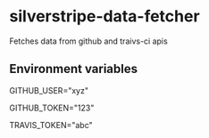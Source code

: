 # silverstripe-data-fetcher

Fetches data from github and traivs-ci apis

## Environment variables

GITHUB_USER="xyz"

GITHUB_TOKEN="123"

TRAVIS_TOKEN="abc"
